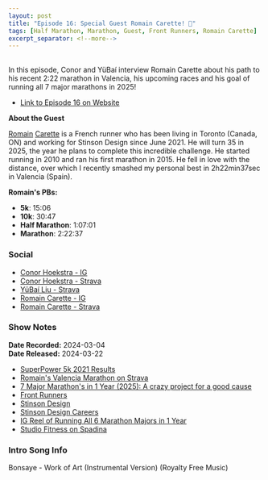 ```yaml
---
layout: post
title: "Episode 16: Special Guest Romain Carette! 🥳"
tags: [Half Marathon, Marathon, Guest, Front Runners, Romain Carette]
excerpt_separator: <!--more-->
---
```


<div id="buzzsprout-player-14745175"></div><script src="https://www.buzzsprout.com/2138032/14745175-episode-16-special-guest-romain-carette.js?container_id=buzzsprout-player-14745175&player=small" type="text/javascript" charset="utf-8"></script>

<br>In this episode, Conor and YüBaí interview Romain Carette about his path to his recent 2:22 marathon in Valencia, his upcoming races and his goal of running all 7 major marathons in 2025!
 
<!--more-->

* [Link to Episode 16 on Website](https://r4podcast.com/2024/03/22/Episode-16.html)

**About the Guest**

[Romain](https://www.instagram.com/zoom.zoom.romy) [Carette](https://www.strava.com/athletes/12204112) is a French runner who has been living in Toronto (Canada, ON) and working for Stinson Design since June 2021. He will turn 35 in 2025, the year he plans to complete this incredible challenge. He started running in 2010 and ran his first marathon in 2015. He fell in love with the distance, over which I recently smashed my personal best in 2h22min37sec in Valencia (Spain).

**Romain's PBs:**
* **5k**: 15:06
* **10k**: 30:47
* **Half Marathon**: 1:07:01
* **Marathon**: 2:22:37

### Social
 
* [Conor Hoekstra - IG](https://www.instagram.com/conorhoekstra/)
* [Conor Hoekstra - Strava](https://www.strava.com/athletes/59373430)
* [YüBaí Liu - Strava](https://www.strava.com/athletes/102365031)
* [Romain Carette - IG](https://www.instagram.com/zoom.zoom.romy)
* [Romain Carette - Strava](https://www.strava.com/athletes/12204112)

### Show Notes
 
**Date Recorded:** 2024-03-04 <br>
**Date Released:** 2024-03-22

* [SuperPower 5k 2021 Results](https://sportstats.one/results/113386)
* [Romain's Valencia Marathon on Strava](https://www.strava.com/activities/10320504580/overview) 
* [7 Major Marathon's in 1 Year (2025): A crazy project for a good cause](https://www.linkedin.com/pulse/un-projet-fou-pour-la-bonne-cause-romain-carette-bv6kc/)
* [Front Runners](https://www.frontrunnerstoronto.ca/)
* [Stinson Design](https://www.stinsondesign.com/)
* [Stinson Design Careers](https://www.stinsondesign.com/careers)
* [IG Reel of Running All 6 Marathon Majors in 1 Year](https://www.instagram.com/reel/C4FyXv9OuWl/?utm_source=ig_web_copy_link&igsh=MzRlODBiNWFlZA==)
* [Studio Fitness on Spadina](https://www.studio-fitness.com/)

### Intro Song Info
 
Bonsaye - Work of Art (Instrumental Version) (Royalty Free Music)

